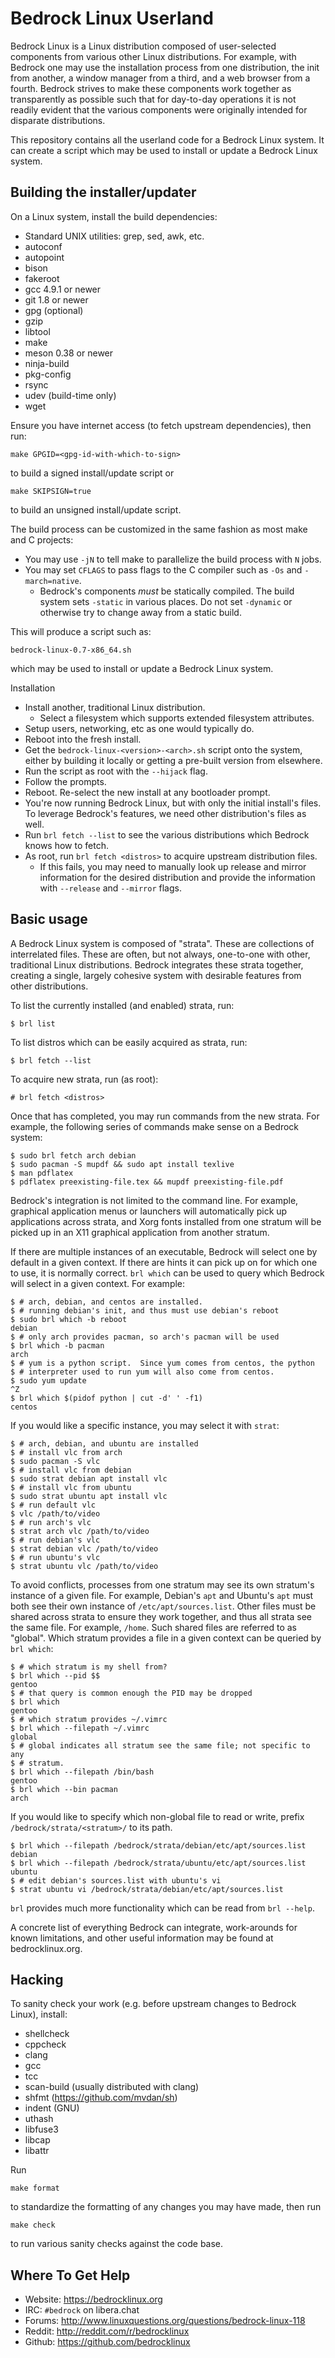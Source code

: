 Bedrock Linux Userland
======================

Bedrock Linux is a Linux distribution composed of user-selected components from
various other Linux distributions.  For example, with Bedrock one may use the
installation process from one distribution, the init from another, a window
manager from a third, and a web browser from a fourth.  Bedrock strives to make
these components work together as transparently as possible such that for
day-to-day operations it is not readily evident that the various components
were originally intended for disparate distributions.

This repository contains all the userland code for a Bedrock Linux system.  It
can create a script which may be used to install or update a Bedrock Linux
system.

Building the installer/updater
------------------------------

On a Linux system, install the build dependencies:

- Standard UNIX utilities: grep, sed, awk, etc.
- autoconf
- autopoint
- bison
- fakeroot
- gcc 4.9.1 or newer
- git 1.8 or newer
- gpg (optional)
- gzip
- libtool
- make
- meson 0.38 or newer
- ninja-build
- pkg-config
- rsync
- udev (build-time only)
- wget

Ensure you have internet access (to fetch upstream dependencies), then run:

	make GPGID=<gpg-id-with-which-to-sign>

to build a signed install/update script or

	make SKIPSIGN=true

to build an unsigned install/update script.

The build process can be customized in the same fashion as most make and C
projects:

- You may use `-jN` to tell make to parallelize the build process with `N`
  jobs.
- You may set `CFLAGS` to pass flags to the C compiler such as `-Os` and
  `-march=native`.
	- Bedrock's components *must* be statically compiled.  The build system
	  sets `-static` in various places.  Do not set `-dynamic` or otherwise
	  try to change away from a static build.

This will produce a script such as:

	bedrock-linux-0.7-x86_64.sh

which may be used to install or update a Bedrock Linux system.

Installation

- Install another, traditional Linux distribution.
	- Select a filesystem which supports extended filesystem attributes.
- Setup users, networking, etc as one would typically do.
- Reboot into the fresh install.
- Get the `bedrock-linux-<version>-<arch>.sh` script onto the system, either by
  building it locally or getting a pre-built version from elsewhere.
- Run the script as root with the `--hijack` flag.
- Follow the prompts.
- Reboot.  Re-select the new install at any bootloader prompt.
- You're now running Bedrock Linux, but with only the initial install's files.
  To leverage Bedrock's features, we need other distribution's files as well.
- Run `brl fetch --list` to see the various distributions which Bedrock knows
  how to fetch.
- As root, run `brl fetch <distros>` to acquire upstream distribution files.
	- If this fails, you may need to manually look up release and mirror
	  information for the desired distribution and provide the information
	  with `--release` and `--mirror` flags.

Basic usage
-----------

A Bedrock Linux system is composed of "strata".  These are collections of
interrelated files.  These are often, but not always, one-to-one with other,
traditional Linux distributions.  Bedrock integrates these strata together,
creating a single, largely cohesive system with desirable features from other
distributions.

To list the currently installed (and enabled) strata, run:

	$ brl list

To list distros which can be easily acquired as strata, run:

	$ brl fetch --list

To acquire new strata, run (as root):

	# brl fetch <distros>

Once that has completed, you may run commands from the new strata.  For
example, the following series of commands make sense on a Bedrock system:

	$ sudo brl fetch arch debian
	$ sudo pacman -S mupdf && sudo apt install texlive
	$ man pdflatex
	$ pdflatex preexisting-file.tex && mupdf preexisting-file.pdf

Bedrock's integration is not limited to the command line.  For example,
graphical application menus or launchers will automatically pick up
applications across strata, and Xorg fonts installed from one stratum will be
picked up in an X11 graphical application from another stratum.

If there are multiple instances of an executable, Bedrock will select one by
default in a given context.  If there are hints it can pick up on for which one
to use, it is normally correct.  `brl which` can be used to query which Bedrock
will select in a given context.  For example:

	$ # arch, debian, and centos are installed.
	$ # running debian's init, and thus must use debian's reboot
	$ sudo brl which -b reboot
	debian
	$ # only arch provides pacman, so arch's pacman will be used
	$ brl which -b pacman
	arch
	$ # yum is a python script.  Since yum comes from centos, the python
	$ # interpreter used to run yum will also come from centos.
	$ sudo yum update
	^Z
	$ brl which $(pidof python | cut -d' ' -f1)
	centos

If you would like a specific instance, you may select it with `strat`:

	$ # arch, debian, and ubuntu are installed
	$ # install vlc from arch
	$ sudo pacman -S vlc
	$ # install vlc from debian
	$ sudo strat debian apt install vlc
	$ # install vlc from ubuntu
	$ sudo strat ubuntu apt install vlc
	$ # run default vlc
	$ vlc /path/to/video
	$ # run arch's vlc
	$ strat arch vlc /path/to/video
	$ # run debian's vlc
	$ strat debian vlc /path/to/video
	$ # run ubuntu's vlc
	$ strat ubuntu vlc /path/to/video

To avoid conflicts, processes from one stratum may see its own stratum's
instance of a given file.  For example, Debian's `apt` and Ubuntu's `apt` must
both see their own instance of `/etc/apt/sources.list`.  Other files must be
shared across strata to ensure they work together, and thus all strata see the
same file.  For example, `/home`.  Such shared files are referred to as
"global".  Which stratum provides a file in a given context can be queried by
`brl which`:

	$ # which stratum is my shell from?
	$ brl which --pid $$
	gentoo
	$ # that query is common enough the PID may be dropped
	$ brl which
	gentoo
	$ # which stratum provides ~/.vimrc
	$ brl which --filepath ~/.vimrc
	global
	$ # global indicates all stratum see the same file; not specific to any
	$ # stratum.
	$ brl which --filepath /bin/bash
	gentoo
	$ brl which --bin pacman
	arch

If you would like to specify which non-global file to read or write, prefix
`/bedrock/strata/<stratum>/` to its path.

	$ brl which --filepath /bedrock/strata/debian/etc/apt/sources.list
	debian
	$ brl which --filepath /bedrock/strata/ubuntu/etc/apt/sources.list
	ubuntu
	$ # edit debian's sources.list with ubuntu's vi
	$ strat ubuntu vi /bedrock/strata/debian/etc/apt/sources.list

`brl` provides much more functionality which can be read from `brl --help`.

A concrete list of everything Bedrock can integrate, work-arounds for known
limitations, and other useful information may be found at bedrocklinux.org.

Hacking
-------

To sanity check your work (e.g. before upstream changes to Bedrock Linux),
install:

- shellcheck
- cppcheck
- clang
- gcc
- tcc
- scan-build (usually distributed with clang)
- shfmt (https://github.com/mvdan/sh)
- indent (GNU)
- uthash
- libfuse3
- libcap
- libattr

Run

	make format

to standardize the formatting of any changes you may have made, then run

	make check

to run various sanity checks against the code base.

Where To Get Help
-----------------

- Website: https://bedrocklinux.org
- IRC: `#bedrock` on libera.chat
- Forums: http://www.linuxquestions.org/questions/bedrock-linux-118
- Reddit: http://reddit.com/r/bedrocklinux
- Github: https://github.com/bedrocklinux
